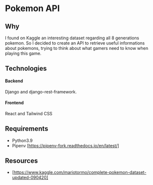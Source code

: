 # Pokemon API

## Why

I found on Kaggle an interesting dataset regarding all 8 generations pokemon.
So I decided to create an API to retrieve useful informations about pokemons, trying to 
think about what gamers need to know when playing this game.

## Technologies

#### Backend

Django and django-rest-framework.

#### Frontend

React and Tailwind CSS

## Requirements

* Python3.9
* Pipenv [https://pipenv-fork.readthedocs.io/en/latest/]

## Resources

* [https://www.kaggle.com/mariotormo/complete-pokemon-dataset-updated-090420]